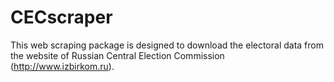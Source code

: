 # CECscraper
 This web scraping package is designed to download the electoral data from the website of Russian Central Election Commission (http://www.izbirkom.ru). 
